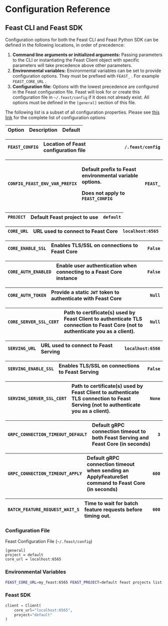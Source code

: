 # Configuration Reference

## Feast CLI and Feast SDK

Configuration options for both the Feast CLI and Feast Python SDK can be defined in the following locations, in order of precedence:

1. **Command line arguments or initialized arguments:** Passing parameters to the CLI or instantiating the Feast Client object with specific parameters will take precedence above other parameters.
2. **Environmental variables:** Environmental variables can be set to provide configuration options. They must be prefixed with `FEAST_` . For example `FEAST_CORE_URL` .
3. **Configuration file:** Options with the lowest precedence are configured in the Feast configuration file. Feast will look for or create this configuration file in `~/.feast/config` if it does not already exist. All options must be defined in the `[general]` section of this file.

The following list is a subset of all configuration properties. Please see [this link](https://github.com/feast-dev/feast/blob/master/sdk/python/feast/constants.py) for the complete list of configuration options

| Option | Description | Default |
| :--- | :--- | :--- |


| `FEAST_CONFIG` | Location of Feast configuration file | `/.feast/config` |
| :--- | :--- | :--- |


<table>
  <thead>
    <tr>
      <th style="text-align:left"><code>CONFIG_FEAST_ENV_VAR_PREFIX</code>
      </th>
      <th style="text-align:left">
        <p>Default prefix to Feast environmental variable options.</p>
        <p>Does not apply to <code>FEAST_CONFIG</code>
        </p>
      </th>
      <th style="text-align:left"><code>FEAST_</code>
      </th>
    </tr>
  </thead>
  <tbody></tbody>
</table>

| `PROJECT` | Default Feast project to use | `default` |
| :--- | :--- | :--- |


| `CORE_URL` | URL used to connect to Feast Core | `localhost:6565` |
| :--- | :--- | :--- |


| `CORE_ENABLE_SSL` | Enables TLS/SSL on connections to Feast Core | `False` |
| :--- | :--- | :--- |


| `CORE_AUTH_ENABLED` | Enable user authentication when connecting to a Feast Core instance | `False` |
| :--- | :--- | :--- |


| `CORE_AUTH_TOKEN` | Provide a static `JWT` token to authenticate with Feast Core | `Null` |
| :--- | :--- | :--- |


| `CORE_SERVER_SSL_CERT` | Path to certificate\(s\) used by Feast Client to authenticate TLS connection to Feast Core \(not to authenticate you as a client\). | `Null` |
| :--- | :--- | :--- |


| `SERVING_URL` | URL used to connect to Feast Serving | `localhost:6566` |
| :--- | :--- | :--- |


| `SERVING_ENABLE_SSL` | Enables TLS/SSL on connections to Feast Serving | `False` |
| :--- | :--- | :--- |


| `SERVING_SERVER_SSL_CERT` | Path to certificate\(s\) used by Feast Client to authenticate TLS connection to Feast Serving \(not to authenticate you as a client\). | `None` |
| :--- | :--- | :--- |


| `GRPC_CONNECTION_TIMEOUT_DEFAULT` | Default gRPC connection timeout to both Feast Serving and Feast Core \(in seconds\) | `3` |
| :--- | :--- | :--- |


| `GRPC_CONNECTION_TIMEOUT_APPLY` | Default gRPC connection timeout when sending an ApplyFeatureSet command to Feast Core \(in seconds\) | `600` |
| :--- | :--- | :--- |


| `BATCH_FEATURE_REQUEST_WAIT_S` | Time to wait for batch feature requests before timing out. | `600` |
| :--- | :--- | :--- |


### Configuration File

Feast Configuration File \(`~/.feast/config`\)

```text
[general]
project = default
core_url = localhost:6565
```

### Environmental Variables

```bash
FEAST_CORE_URL=my_feast:6565 FEAST_PROJECT=default feast projects list
```

### Feast SDK

```python
client = Client(
    core_url="localhost:6565",
    project="default"
)
```

